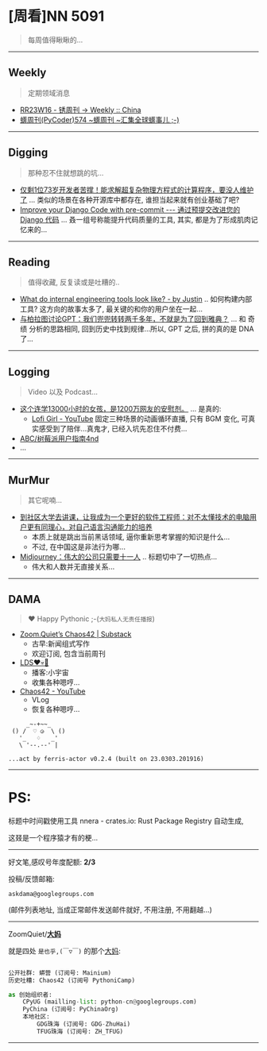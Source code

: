 # [周看]NN 5091
> 每周值得瞅瞅的...

-----------------------------------------
## Weekly
> 定期领域消息

- [RR23W16 - 锈周刊 -> Weekly :: China<Rustaceans>](https://weekly.rs.101.so/2023/RR23W16.html#pps)
- [蠎周刊(PyCoder)574 ~蠎周刊 ~汇集全球蠎事儿 ;-)](https://weekly.pychina.org/issue/issue-574.html)

-----------------------------------------
## Digging
> 那种忍不住就想跳的坑...


- [仅剩1位73岁开发者苦撑！能求解超复杂物理方程式的计算程序，要没人维护了](https://mp.weixin.qq.com/s/S4KDsiwK7FChShUkgjZzjg) ... 类似的场景在各种开源库中都存在, 谁担当起来就有创业基础了吧?
- [Improve your Django Code with pre-commit --- 通过预提交改进您的 Django 代码](https://builtwithdjango.com/blog/improve-your-code-with-pre-commit) ... 叒一组号称能提升代码质量的工具, 其实, 都是为了形成肌肉记忆来的...


-----------------------------------------
## Reading
> 值得收藏, 反复读或是吐糟的..

- [What do internal engineering tools look like? - by Justin](https://technically.substack.com/p/what-do-internal-engineering-tools) .. 如何构建内部工具? 这方向的故事太多了, 最关键的和你的用户坐在一起...
- [与柏拉图讨论GPT：我们兜兜转转两千多年，不就是为了回到雅典？](https://mp.weixin.qq.com/s/6otudrh1ElSSETmgdkFSsQ) ... 和 奇绩 分析的思路相同, 回到历史中找到规律...所以, GPT 之后, 拼的真的是 DNA 了...



-----------------------------------------
## Logging
> Video 以及 Podcast...

- [这个连学13000小时的女孩，是1200万网友的安慰剂。](https://mp.weixin.qq.com/s/Ad_Lip_cPfLY_tjfPUB64w) ... 是真的:
	- [Lofi Girl - YouTube](https://www.youtube.com/feed/library) 固定三种场景的动画循环直播, 只有 BGM 变化, 可真实感受到了陪伴...真鬼才, 已经入坑先忍住不付费...
- [ABC/树莓派用户指南4nd](https://www.xiaoyuzhoufm.com/episodes/644b39cf94d78eb3f7a55a5f)
- ...


-----------------------------------------
## MurMur
> 其它呢喃...

- [到社区大学去讲课，让我成为一个更好的软件工程师：对不太懂技术的电脑用户更有同理心，对自己语言沟通能力的培养](https://timozander.de/blog/why-you-should-teach/)
    - 本质上就是跳出当前黑话领域, 逼你重新思考掌握的知识是什么...
    - 不过, 在中国这是非法行为哪...
- [Midjourney：伟大的公司只需要十一人](https://mp.weixin.qq.com/s/Eo4WS_z2yenPJ-rA7B1PUw) .. 标题切中了一切热点...
    - 伟大和人数并无直接关系...


-----------------------------------------
## DAMA
> ❤️ Happy Pythonic ;-(`大妈私人无责任播报`)



- [Zoom\.Quiet’s Chaos42 \| Substack](https://zoomquiet.substack.com/)
    + 古早:新闻组式写作
    + 欢迎订阅, 包含当前周刊
- [LDS❤️💀🤖](LDS42.PODCAST.XYZ)
    + 播客:小宇宙
    + 收集各种嗯哼...
- [Chaos42 - YouTube](https://www.youtube.com/watch?v=fPQ6piLqMXE&list=PLToFpvpg6EgRo6naYOp-BX4So-DxOCne8&index=1)
    + VLog
    + 恢复各种嗯哼...





```
     _~-+~~_
 () /  ♡ ◶  \ ()
   '_   ♢   _'
   \ '--.--' |

...act by ferris-actor v0.2.4 (built on 23.0303.201916)
```


-----------------------------------------
# PS:

标题中时间戳使用工具 nnera - crates.io: Rust Package Registry 自动生成,

这叕是一个程序猿才有的梗...


-------------

好文笔,感叹号年度配额: **2/3**

投稿/反馈邮箱:

    askdama@googlegroups.com

(邮件列表地址, 
当成正常邮件发送邮件就好, 不用注册, 不用翻越...)


-------------

ZoomQuiet/**[大妈](https://mp.weixin.qq.com/s/N5TuRRbF558D4Q90XdDA7g)**

就是四处 `是也乎,(￣▽￣)` 的那个[大妈](https://mp.weixin.qq.com/s/N5TuRRbF558D4Q90XdDA7g):



```python

公开社群: 蟒营 (订阅号: Mainium)
历史吐糟: Chaos42 (订阅号 PythoniCamp)

as 创始组织者:
    CPyUG (mailling-list: python-cn@googlegroups.com)
    PyChina (订阅号: PyChinaOrg)
    本地社区: 
        GDG珠海 (订阅号: GDG-ZhuHai)
        TFUG珠海 (订阅号: ZH_TFUG)
```

-------------






